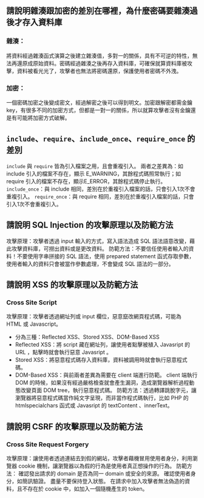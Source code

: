 ## 請說明雜湊跟加密的差別在哪裡，為什麼密碼要雜湊過後才存入資料庫
### 雜湊：
將資料經過雜湊函式演算之後建立雜湊值，多對一的關係，具有不可逆的特性，無法再還原成原始資料。密碼經過雜湊之後再存入資料庫，可確保就算資料庫被攻擊，資料被看光光了，攻擊者也無法將密碼還原，保護使用者密碼不外洩。
### 加密：
一個密碼加密之後變成密文，經過解密之後可以得到明文。加密跟解密都需金鑰 key，有很多不同的加密方式，但都是一對一的關係，所以就算攻擊者沒有金鑰還是有可能將加密方式破解。

## `include`、`require`、`include_once`、`require_once` 的差別
`include` 與 `require` 皆為引入檔案之用，且會重複引入。
兩者之差異為：如 include 引入的檔案不存在，顯示 E_WARNING，其餘程式碼照常執行；如 require 引入的檔案不存在，顯示E_ERROR，其餘程式碼停止執行。
`include_once`：與 include 相同，差別在於重複引入檔案的話，只會引入1次不會重複引入。
`require_once`：與 require 相同，差別在於重複引入檔案的話，只會引入1次不會重複引入。

## 請說明 SQL Injection 的攻擊原理以及防範方法
攻擊原理：攻擊者透過 input 輸入的方式，寫入語法造成 SQL 語法語意改變，藉此攻擊資料庫，可撈出資料或是更改資料。
防範方法：不要信任使用者輸入的資料！不要使用字串拼接的 SQL 語法，使用 prepared statement 函式存取參數，使用者輸入的資料只會被當作參數處理，不會變成 SQL 語法的一部分。

##  請說明 XSS 的攻擊原理以及防範方法
### Cross Site Script
攻擊原理：攻擊者透過網址列或 input 欄位，惡意竄改網頁程式碼，可能為 HTML 或 Javascript。
* 分為三種：Reflected XSS、Stored XSS、DOM-Based XSS
* Reflected XSS：將 script 藏在網址列，讓使用者點擊被植入 Javasript 的 URL ，點擊時就會執行惡意 Javasript 。
* Stored XSS：將惡意程式碼存入資料庫，資料被調用時就會執行惡意程式碼。
* DOM-Based XSS：與前兩者差異為需要在 client 端進行防範。 client 端執行 DOM 的時候，如果沒有經過嚴格檢查就會產生漏洞，造成瀏覽器解析過程動態改變頁面 DOM tree，執行惡意程式碼。
防範方法：透過轉譯跳脫字元，讓瀏覽器將惡意程式碼當作純文字呈現，而非當作程式碼執行，比如 PHP 的 htmlspecialchars 函式或 Javasript 的 textContent 、innerText。


## 請說明 CSRF 的攻擊原理以及防範方法
### Cross Site Request Forgery
攻擊原理：讓使用者透過連結去到假的網站，攻擊者藉機冒用使用者身分，利用瀏覽器 cookie 機制，讓瀏覽器以為假的行為是使用者真正想操作的行為。
防範方法：
確認發出請求的 domain 是否為同一 domain 或安全的來源。
確認使用者身分，如簡訊驗證。
盡量不要保持登入狀態。
在請求中加入攻擊者無法偽造的資料，且不存在於 cookie 中，如加入一個隨機產生的 token。

